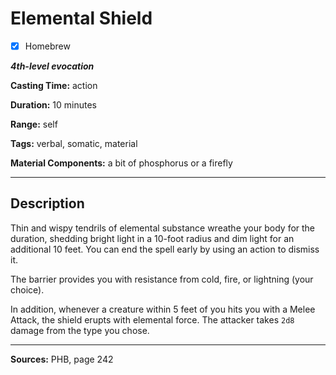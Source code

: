 # Elemental Shield

- [x] Homebrew

***4th-level evocation***

**Casting Time:** action

**Duration:** 10 minutes

**Range:** self

**Tags:** verbal, somatic, material

**Material Components:** a bit of phosphorus or a firefly

---

## Description
Thin and wispy tendrils of elemental substance wreathe your body for the duration, shedding bright light in a 10-foot radius and dim light for an additional 10 feet.
You can end the spell early by using an action to dismiss it.

The barrier provides you with resistance from cold, fire, or lightning (your choice).

In addition, whenever a creature within 5 feet of you hits you with a Melee Attack, the shield erupts with elemental force.
The attacker takes `2d8` damage from the type you chose.

---

**Sources:** PHB, page 242
